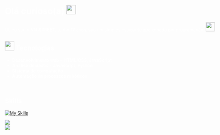 <div style="background-image: url('icons/background.png'); background-size: cover; background-position: center; color: white; padding: 20px; width: 100vw; height: 100vh; box-sizing: border-box;">

# Olá curioso(a) <img src="https://cdn.discordapp.com/emojis/1269846830229880832.gif?size=128&quality=lossless" width="30px">

Oi, eu sou o **VN.STREET**, tenho **17** anos, sou um simples estudante apaixonado por programação. <img src="https://cdn.discordapp.com/emojis/1003813904679444560.gif?size=128&quality=lossless" width="29px">

 ## <img src="https://cdn.discordapp.com/emojis/1233046485378142263.webp?size=128&quality=lossless" width="30px">  Tecnologias
-  **Desenvolvimento web** - **HTML/CSS, JavaScript**
-  **Análise de dados** - **Javascript, Python**
-  **Sistema de computação**
-  **Automação de processos robóticos**
<br>

## Skills

[![My Skills](https://skillicons.dev/icons?i=rust,swift,py,js,php,ts,java,css,html,cs,ruby,svelte&perline=4)](https://discordapp.com/users/1145142367821775001)

![](https://github-readme-stats.vercel.app/api?username=vnstreet7&theme=midnight-purple&hide_border=false&include_all_commits=false&count_private=false)<br/>
![](https://github-readme-streak-stats.herokuapp.com/?user=vnstreet7&theme=midnight-purple&hide_border=false)<br/>
<br>
</div>

## <img src="https://cdn.discordapp.com/emojis/1123800280446812180.gif?size=128&quality=lossless" width="30px"> Como me encontrar:

[![Twitter](https://skillicons.dev/icons?i=twitter)](https://x.com/VN_STREET)
[![Discord](https://skillicons.dev/icons?i=discord)](https://discordapp.com/users/1145142367821775001)

## Projetos
- **Discord-multi-tool**
<img src="https://cdn.discordapp.com/emojis/1207150609351057448.gif?size=128&quality=lossless" width="50px">

<img align="center" alt="GIF" src="https://cdn.discordapp.com/attachments/1276593333531181160/1304918785739980811/a_d7fcc24d64180511f780beea2eee728e.gif?ex=673123d2&is=672fd252&hm=18899e78e800eb514a47b24d8c37dfd87d4086aa6dcf82061c6c2ba8b9556eed&">


<!-- Proudly created with GPRM ( https://gprm.itsvg.in ) -->
